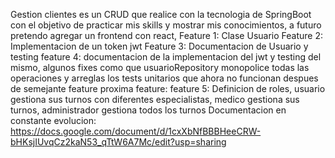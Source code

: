 Gestion clientes es un CRUD que realice con la tecnologia de SpringBoot con el objetivo de practicar mis skills y mostrar mis conocimientos, a futuro pretendo agregar un frontend con react,
Feature 1: Clase Usuario
Feature 2: Implementacion de un token jwt
Feature 3: Documentacion de Usuario y testing
feature 4: documentacion de la implementacion del jwt y testing del mismo, algunos fixes como que usuarioRepository monopolice todas las operaciones y arreglas los tests unitarios que ahora no funcionan despues de semejante feature
proxima feature:
feature 5:
Definicion de roles, usuario gestiona sus turnos con diferentes especialistas, medico gestiona sus turnos, administrador gestiona todos los turnos
Documentacion en constante evolucion: https://docs.google.com/document/d/1cxXbNfBBBHeeCRW-bHKsjIUvqCz2kaN53_qTtW6A7Mc/edit?usp=sharing
